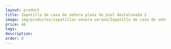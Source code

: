 ```yaml
---
layout: product
title: Zapatilla de casa de señora plana de piel destalonada 2 
image: img/productos/zapatillas-senora-verano/Zapatilla de casa de señora plana de piel destalonada 2 =46.webp
price: 46
tags: 
description: 
order: 0
---
```


